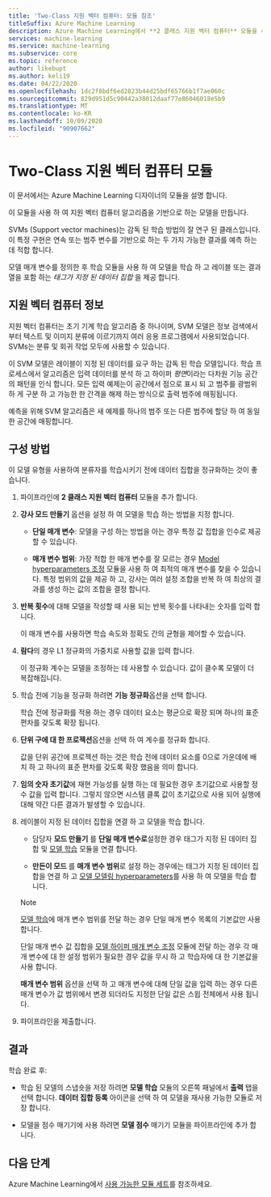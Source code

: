 ```yaml
---
title: 'Two-Class 지원 벡터 컴퓨터: 모듈 참조'
titleSuffix: Azure Machine Learning
description: Azure Machine Learning에서 **2 클래스 지원 벡터 컴퓨터** 모듈을 사용 하 여 지원 벡터 컴퓨터 알고리즘을 기반으로 하는 모델을 만드는 방법에 대해 알아봅니다.
services: machine-learning
ms.service: machine-learning
ms.subservice: core
ms.topic: reference
author: likebupt
ms.author: keli19
ms.date: 04/22/2020
ms.openlocfilehash: 1dc2f8bdf6ed2823b44d25bdf65766b1f7ae060c
ms.sourcegitcommit: 829d951d5c90442a38012daaf77e86046018e5b9
ms.translationtype: MT
ms.contentlocale: ko-KR
ms.lasthandoff: 10/09/2020
ms.locfileid: "90907662"
---
```

# <a name="two-class-support-vector-machine-module"></a>Two-Class 지원 벡터 컴퓨터 모듈

이 문서에서는 Azure Machine Learning 디자이너의 모듈을 설명 합니다.

이 모듈을 사용 하 여 지원 벡터 컴퓨터 알고리즘을 기반으로 하는 모델을 만듭니다. 

SVMs (Support vector machines)는 감독 된 학습 방법의 잘 연구 된 클래스입니다. 이 특정 구현은 연속 또는 범주 변수를 기반으로 하는 두 가지 가능한 결과를 예측 하는 데 적합 합니다.

모델 매개 변수를 정의한 후 학습 모듈을 사용 하 여 모델을 학습 하 고 레이블 또는 결과 열을 포함 하는 *태그가 지정 된 데이터 집합* 을 제공 합니다.

## <a name="about-support-vector-machines"></a>지원 벡터 컴퓨터 정보

지원 벡터 컴퓨터는 초기 기계 학습 알고리즘 중 하나이며, SVM 모델은 정보 검색에서부터 텍스트 및 이미지 분류에 이르기까지 여러 응용 프로그램에서 사용되었습니다. SVMs는 분류 및 회귀 작업 모두에 사용할 수 있습니다.

이 SVM 모델은 레이블이 지정 된 데이터를 요구 하는 감독 된 학습 모델입니다. 학습 프로세스에서 알고리즘은 입력 데이터를 분석 하 고 하이퍼 *평면*이라는 다차원 기능 공간의 패턴을 인식 합니다.  모든 입력 예제는이 공간에서 점으로 표시 되 고 범주를 광범위 하 게 구분 하 고 가능한 한 간격을 해제 하는 방식으로 출력 범주에 매핑됩니다.

예측을 위해 SVM 알고리즘은 새 예제를 하나의 범주 또는 다른 범주에 할당 하 여 동일한 공간에 매핑합니다. 

## <a name="how-to-configure"></a>구성 방법 

이 모델 유형을 사용하여 분류자를 학습시키기 전에 데이터 집합을 정규화하는 것이 좋습니다.
  
1.  파이프라인에 **2 클래스 지원 벡터 컴퓨터** 모듈을 추가 합니다.  
  
2.  **강사 모드 만들기** 옵션을 설정 하 여 모델을 학습 하는 방법을 지정 합니다.  
  
    -   **단일 매개 변수**: 모델을 구성 하는 방법을 아는 경우 특정 값 집합을 인수로 제공할 수 있습니다.  

    -   **매개 변수 범위**: 가장 적합 한 매개 변수를 잘 모르는 경우 [Model hyperparameters 조정](tune-model-hyperparameters.md) 모듈을 사용 하 여 최적의 매개 변수를 찾을 수 있습니다. 특정 범위의 값을 제공 하 고, 강사는 여러 설정 조합을 반복 하 여 최상의 결과를 생성 하는 값의 조합을 결정 합니다.

3.  **반복 횟수**에 대해 모델을 작성할 때 사용 되는 반복 횟수를 나타내는 숫자를 입력 합니다.  
  
     이 매개 변수를 사용하면 학습 속도와 정확도 간의 균형을 제어할 수 있습니다.  
  
4.  **람다**의 경우 L1 정규화의 가중치로 사용할 값을 입력 합니다.  
  
     이 정규화 계수는 모델을 조정하는 데 사용할 수 있습니다. 값이 클수록 모델이 더 복잡해집니다.  
  
5.  학습 전에 기능을 정규화 하려면 **기능 정규화**옵션을 선택 합니다.
  
     학습 전에 정규화를 적용 하는 경우 데이터 요소는 평균으로 확장 되며 하나의 표준 편차를 갖도록 확장 됩니다.
  
6.  **단위 구에 대 한 프로젝션**옵션을 선택 하 여 계수를 정규화 합니다.
  
     값을 단위 공간에 프로젝션 하는 것은 학습 전에 데이터 요소를 0으로 가운데에 배치 하 고 하나의 표준 편차를 갖도록 확장 했음을 의미 합니다.
  
7.  **임의 숫자 초기값**에 재현 가능성를 실행 하는 데 필요한 경우 초기값으로 사용할 정수 값을 입력 합니다.  그렇지 않으면 시스템 클록 값이 초기값으로 사용 되어 실행에 대해 약간 다른 결과가 발생할 수 있습니다.
  
9. 레이블이 지정 된 데이터 집합을 연결 하 고 모델을 학습 합니다.

    + 담당자 **모드 만들기** 를 **단일 매개 변수로**설정한 경우 태그가 지정 된 데이터 집합 및 [모델 학습](train-model.md) 모듈을 연결 합니다.  
  
    + **만든이 모드** 를 **매개 변수 범위**로 설정 하는 경우에는 태그가 지정 된 데이터 집합을 연결 하 고 [모델 모델링 hyperparameters](tune-model-hyperparameters.md)를 사용 하 여 모델을 학습 합니다.  
  
    > [!NOTE]
    > 
    > [모델 학습](train-model.md)에 매개 변수 범위를 전달 하는 경우 단일 매개 변수 목록의 기본값만 사용 합니다.  
    > 
    > 단일 매개 변수 값 집합을 [모델 하이퍼 매개 변수 조정](tune-model-hyperparameters.md) 모듈에 전달 하는 경우 각 매개 변수에 대 한 설정 범위가 필요한 경우 값을 무시 하 고 학습자에 대 한 기본값을 사용 합니다.  
    > 
    > **매개 변수 범위** 옵션을 선택 하 고 매개 변수에 대해 단일 값을 입력 하는 경우 다른 매개 변수가 값 범위에서 변경 되더라도 지정한 단일 값은 스윕 전체에서 사용 됩니다.
  
10. 파이프라인을 제출합니다.

## <a name="results"></a>결과

학습 완료 후:

+ 학습 된 모델의 스냅숏을 저장 하려면 **모델 학습** 모듈의 오른쪽 패널에서 **출력** 탭을 선택 합니다. **데이터 집합 등록** 아이콘을 선택 하 여 모델을 재사용 가능한 모듈로 저장 합니다.

+ 모델을 점수 매기기에 사용 하려면 **모델 점수** 매기기 모듈을 파이프라인에 추가 합니다.


## <a name="next-steps"></a>다음 단계

Azure Machine Learning에서 [사용 가능한 모듈 세트](module-reference.md)를 참조하세요. 
